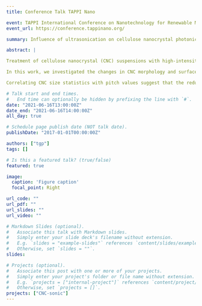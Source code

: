 ```yaml
---
title: Conference Talk TAPPI Nano

event: TAPPI International Conference on Nanotechnology for Renewable Materials
event_url: https://conference.tappinano.org/

summary: Influence of ultrasonication on cellulose nanocrystal photonic films

abstract: | 

Treatment of cellulose nanocrystal (CNC) suspensions with high-intensity ultrasound is a well-established technique for modifying their colloidal and rheological behaviour. For CNC photonic films, sonication has been shown to increase the chiral nematic pitch, resulting in a red-shift in the peak reflection wavelength of the dried film. Despite the popularity of ultrasonication as a preparation method for CNCs in photonic applications, the way in which it reduces the chirality of the CNC chiral nematic phase is not fully understood.

In this work, we investigated the changes in CNC morphology and surface chemistry induced by ultrasonication, and their consequences for CNC chiral self-assembly into photonic films. Extraction of the morphology of individual CNCs from their outlines in TEM images enabled advanced shape analysis that elucidated the lateral breakage mechanism of CNCs under ultrasonication. An exploration of CNC size under diverse ultrasonication treatments shows the total sonication energy per suspension volume, rather than energy per CNC dry mass, is the most consistent metric for ultrasonication dose. 

Correlating CNC size statistics with pitch values suggest that the reduction in CNC chirality induced by sonication cannot be simply explained by changes in CNC length and aspect ratio. In particular, excessively sonicated CNCs tended towards a constant rod length and formed a film with no discernible pitch, suggesting the chirality of individual CNC crystallites is not the primary origin of the chirality of CNC assemblies. We therefore interpret our findings in terms of twisted CNC aggregates acting as chiral dopants, which are broken up by increasing sonication.

# Talk start and end times.
#   End time can optionally be hidden by prefixing the line with `#`.
date: "2021-06-16T13:00:00Z"
date_end: "2021-06-16T14:00:00Z"
all_day: true

# Schedule page publish date (NOT talk date).
publishDate: "2017-01-01T00:00:00Z"

authors: ["tgp"]
tags: []

# Is this a featured talk? (true/false)
featured: true

image:
  caption: 'Figure caption'
  focal_point: Right

url_code: ""
url_pdf: ""
url_slides: ""
url_video: ""

# Markdown Slides (optional).
#   Associate this talk with Markdown slides.
#   Simply enter your slide deck's filename without extension.
#   E.g. `slides = "example-slides"` references `content/slides/example-slides.md`.
#   Otherwise, set `slides = ""`.
slides:

# Projects (optional).
#   Associate this post with one or more of your projects.
#   Simply enter your project's folder or file name without extension.
#   E.g. `projects = ["internal-project"]` references `content/project/deep-learning/index.md`.
#   Otherwise, set `projects = []`.
projects: ["CNC-sonic"]
---
```


<!-- Slides can be added in a few ways:

- **Create** slides using Wowchemy's [*Slides*](https://wowchemy.com/docs/managing-content/#create-slides) feature and link using `slides` parameter in the front matter of the talk file
- **Upload** an existing slide deck to `static/` and link using `url_slides` parameter in the front matter of the talk file
- **Embed** your slides (e.g. Google Slides) or presentation video on this page using [shortcodes](https://wowchemy.com/docs/writing-markdown-latex/).

Further event details, including page elements such as image galleries, can be added to the body of this page.
 -->